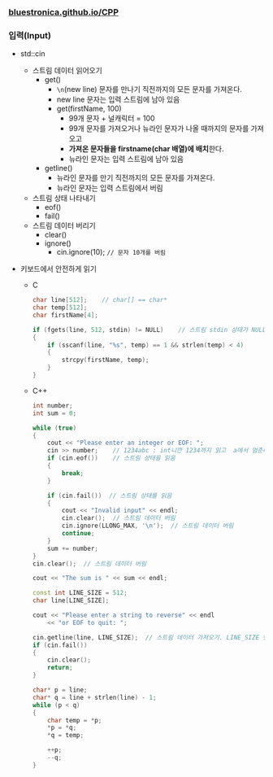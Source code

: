 ### [bluestronica.github.io/CPP](https://bluestronica.github.io/CPP)

### 입력(Input)
- std::cin
    - 스트림 데이터 읽어오기
        - get()
            - `\n`(new line) 문자를 만나기 직전까지의 모든 문자를 가져온다.
            - new line 문자는 입력 스트림에 남아 있음
            - get(firstName, 100)
                - 99개 문자 + 널캐릭터 = 100
                - 99개 문자를 가져오거나 뉴라인 문자가 나올 때까지의 문자를 가져오고
                - **가져온 문자들을 firstname(char 배열)에 배치**한다.
                - 뉴라인 문자는 입력 스트림에 남아 있음
        - getline()
            - 뉴라인 문자를 만기 직전까지의 모든 문자를 가져온다.
            - 뉴라인 문자는 입력 스트림에서 버림
    - 스트림 상태 나타내기
        - eof()
        - fail()
    - 스트림 데이터 버리기
        - clear()
        - ignore()
            - cin.ignore(10);   `// 문자 10개를 버림`

- 키보드에서 안전하게 읽기
    - C
        ```C
        char line[512];    // char[] == char*
        char temp[512];
        char firstName[4];

        if (fgets(line, 512, stdin) != NULL)    // 스트림 stdin 상태가 NULL 아닐 때까지
        {
            if (sscanf(line, "%s", temp) == 1 && strlen(temp) < 4)
            {
                strcpy(firstName, temp);
            }
        }
        ```
    - C++
        ```C++
        int number;
        int sum = 0;

        while (true)
        {
            cout << "Please enter an integer or EOF: ";
            cin >> number;    // 1234abc : int니깐 1234까지 읽고  a에서 멈춘다. 스트림 상태가 설정된다.
            if (cin.eof())    // 스트림 상태을 읽음
            {
                break;
            }

            if (cin.fail())  // 스트림 상태를 읽음
            {
                cout << "Invalid input" << endl;
                cin.clear();  // 스트림 데이터 버림
                cin.ignore(LLONG_MAX, '\n');  // 스트림 데이터 버림
                continue;
            }
            sum += number;
        }
        cin.clear();  // 스트림 데이터 버림

        cout << "The sum is " << sum << endl;
        ```

        ```C++
        const int LINE_SIZE = 512;
        char line[LINE_SIZE];

        cout << "Please enter a string to reverse" << endl
            << "or EOF to quit: ";

        cin.getline(line, LINE_SIZE);  // 스트림 데이터 가져오기. LINE_SIZE 만큼 읽어 line에 저장
        if (cin.fail())
        {
            cin.clear();
            return;
        }

        char* p = line;
        char* q = line + strlen(line) - 1;
        while (p < q)
        {
            char temp = *p;
            *p = *q;
            *q = temp;

            ++p;
            --q;
        }
        ```
